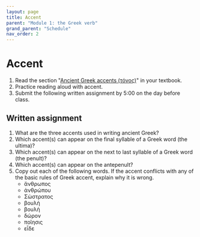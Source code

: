 ```yaml
---
layout: page
title: Accent
parent: "Module 1: the Greek verb"
grand_parent: "Schedule"
nav_order: 2
---
```


# Accent

1. Read the section "[Ancient Greek accents (τόνος)](https://hellenike.github.io/textbook/)" in your textbook.
2. Practice reading aloud with accent.
3. Submit the following written assignment by 5:00 on the day before class.

## Written assignment

1. What are the three accents used in writing ancient Greek?
2. Which accent(s) can appear on the final syllable of a Greek word (the ultima)?
3. Which accent(s) can appear on the next to last syllable of a Greek word (the penult)?
4. Which accent(s) can appear on the antepenult?
5. Copy out each of the following words. If the accent conflicts with any of the basic rules of Greek accent, explain why it is wrong.
    - ἄνθρωπος
    - ἀνθρώπου
    - Σὼστρατος 
    - βουλή
    - βουλὴ
    - δώρον
    - ποῖησις
    - εἶδε